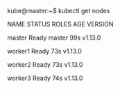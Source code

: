 kube@master:~$ kubectl get nodes

NAME      STATUS   ROLES    AGE   VERSION

master    Ready    master   99s   v1.13.0

worker1   Ready    <none>   73s   v1.13.0

worker2   Ready    <none>   73s   v1.13.0

worker3   Ready    <none>   74s   v1.13.0
